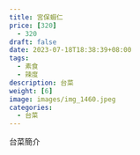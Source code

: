 ```yaml
---
title: 宮保蝦仁
price: [320] 
  - 320
draft: false
date: 2023-07-18T18:38:39+08:00
tags:
  - 素食
  - 辣度
description: 台菜
weight: [6] 
image: images/img_1460.jpeg
categories:
  - 台菜
---
```


台菜簡介
